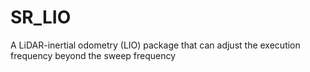 # SR_LIO
A  LiDAR-inertial odometry (LIO) package that can adjust the execution frequency beyond the sweep frequency
